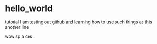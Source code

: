 # hello_world
tutorial
I am testing out github and learning how to use such things as this
another line

wow
sp a ces  .
